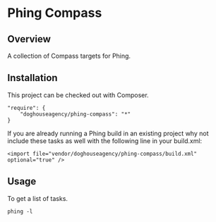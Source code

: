 Phing Compass
=============

## Overview

A collection of Compass targets for Phing.

## Installation

This project can be checked out with Composer.

```
"require": {
    "doghouseagency/phing-compass": "*"
}
```

If you are already running a Phing build in an existing project why not
include these tasks as well with the following line in your build.xml:

```
<import file="vendor/doghouseagency/phing-compass/build.xml" optional="true" />
```

## Usage

To get a list of tasks.

```
phing -l
```
